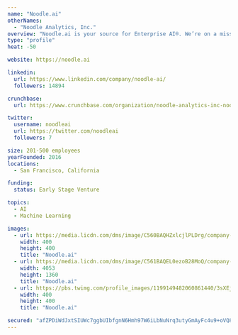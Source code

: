 ```yaml
---
name: "Noodle.ai"
otherNames:
  - "Noodle Analytics, Inc."
overview: "Noodle.ai is your source for Enterprise AI®. We’re on a mission to create a world without waste. We believe in AI for radical efficiency and extraordinary good. We push the limits of data science to give business leaders a view into the past and future, so that they can stop wasting time and resources now, helping you plan, make, and move goods and resources for manufacturers and complex supply chains."
type: "profile"
heat: -50

website: https://noodle.ai

linkedin:
  url: https://www.linkedin.com/company/noodle-ai/
  followers: 14894

crunchbase:
  url: https://www.crunchbase.com/organization/noodle-analytics-inc-noodle-ai

twitter:
  username: noodleai
  url: https://twitter.com/noodleai
  followers: 7

size: 201-500 employees
yearFounded: 2016
locations:
  - San Francisco, California

funding:
  status: Early Stage Venture

topics:
  - AI
  - Machine Learning

images:
  - url: https://media.licdn.com/dms/image/C560BAQHZxlcjlPLDrg/company-logo_400_400/0?e=1583366400&v=beta&t=hqefy7vCCHXIKyohoFf_SnSmjqrbcjvwPrxWqpizaFA
    width: 400
    height: 400
    title: "Noodle.ai"
  - url: https://media.licdn.com/dms/image/C561BAQEL0ezoB28MoQ/company-background_10000/0?e=1575183600&v=beta&t=10-KyWZwNFMEgh4RBrfsUjYd_FlEGnmDKJv93G-zStw
    width: 4053
    height: 1360
    title: "Noodle.ai"
  - url: https://pbs.twimg.com/profile_images/1199149482060861440/3sXEjhDF_400x400.png
    width: 400
    height: 400
    title: "Noodle.ai"

secured: "afZPDiWdJxtSIUWc7ggbUIbfgnN6Hmh97W6iLbNuNrq3utyGmAyFc4u9+oVQ8eGxCOJJUsdxtrJgo3jBjhXaqW90TXXUAnAnCMvbIs936jWafKSdg3GhwRP3sLIYWeBL0fHDzDPjc43svqMLMvHumuqmyHToT/DusL7r7s5kQY7z35LbZA3eYD29TpqPs/AuLV3yfjWXpx7knLge4nFpMD8Rq6I0I8/ZCj1ansx1NjXD6bJvsSMW3klNmqwb93mWH5Vf6Nw7bpu2XvWFhjWj29VVsGGkB7Q2yAPvdmjTgQWqLY5I5VNlRcWFJZy2wsFQ;2J+Bz7c90aWTCZHAKAMfeg=="
---
```


